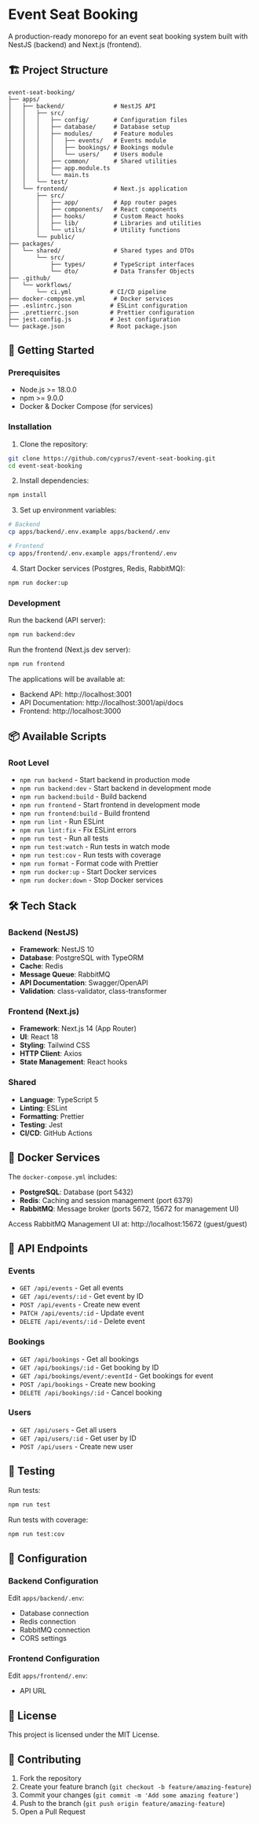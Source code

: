 # Event Seat Booking

A production-ready monorepo for an event seat booking system built with NestJS (backend) and Next.js (frontend).

## 🏗️ Project Structure

```
event-seat-booking/
├── apps/
│   ├── backend/              # NestJS API
│   │   ├── src/
│   │   │   ├── config/       # Configuration files
│   │   │   ├── database/     # Database setup
│   │   │   ├── modules/      # Feature modules
│   │   │   │   ├── events/   # Events module
│   │   │   │   ├── bookings/ # Bookings module
│   │   │   │   └── users/    # Users module
│   │   │   ├── common/       # Shared utilities
│   │   │   ├── app.module.ts
│   │   │   └── main.ts
│   │   └── test/
│   └── frontend/             # Next.js application
│       ├── src/
│       │   ├── app/          # App router pages
│       │   ├── components/   # React components
│       │   ├── hooks/        # Custom React hooks
│       │   ├── lib/          # Libraries and utilities
│       │   └── utils/        # Utility functions
│       └── public/
├── packages/
│   └── shared/               # Shared types and DTOs
│       └── src/
│           ├── types/        # TypeScript interfaces
│           └── dto/          # Data Transfer Objects
├── .github/
│   └── workflows/
│       └── ci.yml           # CI/CD pipeline
├── docker-compose.yml        # Docker services
├── .eslintrc.json           # ESLint configuration
├── .prettierrc.json         # Prettier configuration
├── jest.config.js           # Jest configuration
└── package.json             # Root package.json
```

## 🚀 Getting Started

### Prerequisites

- Node.js >= 18.0.0
- npm >= 9.0.0
- Docker & Docker Compose (for services)

### Installation

1. Clone the repository:
```bash
git clone https://github.com/cyprus7/event-seat-booking.git
cd event-seat-booking
```

2. Install dependencies:
```bash
npm install
```

3. Set up environment variables:
```bash
# Backend
cp apps/backend/.env.example apps/backend/.env

# Frontend
cp apps/frontend/.env.example apps/frontend/.env
```

4. Start Docker services (Postgres, Redis, RabbitMQ):
```bash
npm run docker:up
```

### Development

Run the backend (API server):
```bash
npm run backend:dev
```

Run the frontend (Next.js dev server):
```bash
npm run frontend
```

The applications will be available at:
- Backend API: http://localhost:3001
- API Documentation: http://localhost:3001/api/docs
- Frontend: http://localhost:3000

## 📦 Available Scripts

### Root Level
- `npm run backend` - Start backend in production mode
- `npm run backend:dev` - Start backend in development mode
- `npm run backend:build` - Build backend
- `npm run frontend` - Start frontend in development mode
- `npm run frontend:build` - Build frontend
- `npm run lint` - Run ESLint
- `npm run lint:fix` - Fix ESLint errors
- `npm run test` - Run all tests
- `npm run test:watch` - Run tests in watch mode
- `npm run test:cov` - Run tests with coverage
- `npm run format` - Format code with Prettier
- `npm run docker:up` - Start Docker services
- `npm run docker:down` - Stop Docker services

## 🛠️ Tech Stack

### Backend (NestJS)
- **Framework**: NestJS 10
- **Database**: PostgreSQL with TypeORM
- **Cache**: Redis
- **Message Queue**: RabbitMQ
- **API Documentation**: Swagger/OpenAPI
- **Validation**: class-validator, class-transformer

### Frontend (Next.js)
- **Framework**: Next.js 14 (App Router)
- **UI**: React 18
- **Styling**: Tailwind CSS
- **HTTP Client**: Axios
- **State Management**: React hooks

### Shared
- **Language**: TypeScript 5
- **Linting**: ESLint
- **Formatting**: Prettier
- **Testing**: Jest
- **CI/CD**: GitHub Actions

## 🐳 Docker Services

The `docker-compose.yml` includes:
- **PostgreSQL**: Database (port 5432)
- **Redis**: Caching and session management (port 6379)
- **RabbitMQ**: Message broker (ports 5672, 15672 for management UI)

Access RabbitMQ Management UI at: http://localhost:15672 (guest/guest)

## 📝 API Endpoints

### Events
- `GET /api/events` - Get all events
- `GET /api/events/:id` - Get event by ID
- `POST /api/events` - Create new event
- `PATCH /api/events/:id` - Update event
- `DELETE /api/events/:id` - Delete event

### Bookings
- `GET /api/bookings` - Get all bookings
- `GET /api/bookings/:id` - Get booking by ID
- `GET /api/bookings/event/:eventId` - Get bookings for event
- `POST /api/bookings` - Create new booking
- `DELETE /api/bookings/:id` - Cancel booking

### Users
- `GET /api/users` - Get all users
- `GET /api/users/:id` - Get user by ID
- `POST /api/users` - Create new user

## 🧪 Testing

Run tests:
```bash
npm run test
```

Run tests with coverage:
```bash
npm run test:cov
```

## 🔧 Configuration

### Backend Configuration
Edit `apps/backend/.env`:
- Database connection
- Redis connection
- RabbitMQ connection
- CORS settings

### Frontend Configuration
Edit `apps/frontend/.env`:
- API URL

## 📄 License

This project is licensed under the MIT License.

## 🤝 Contributing

1. Fork the repository
2. Create your feature branch (`git checkout -b feature/amazing-feature`)
3. Commit your changes (`git commit -m 'Add some amazing feature'`)
4. Push to the branch (`git push origin feature/amazing-feature`)
5. Open a Pull Request
